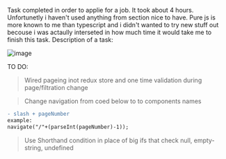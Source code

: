 Task completed in order to applie for a job. It took about 4 hours. Unfortunetly i haven't used anything from section nice to have. Pure js is more known to me than typescript and i didn't wanted to try new stuff out becouse i was actaully interseted in how much time it would take me to finish this task.
Description of a task:

![image](https://user-images.githubusercontent.com/73942404/170607814-1a098626-6799-498e-837e-93759bf4ae9b.png)

TO DO:

> Wired pageing inot redux store and one time validation during page/filtration change

> Change navigation from coed below to to components names

```diff 
- slash + pageNumber
example:
navigate("/"+(parseInt(pageNumber)-1));
```
> Use Shorthand condition in place of big ifs that check null, empty-string, undefined

